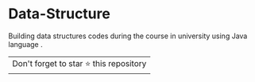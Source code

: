 # Data-Structure
Building data structures codes during the course in university using Java language .
<table>
	<tr>
		<td>
			Don't forget to star ⭐ this repository
		</td>
	</tr>
</table>
